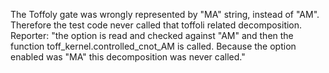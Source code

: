 The Toffoly gate was wrongly represented by "MA" string, instead of "AM". Therefore the test code never called that toffoli related decomposition. Reporter: "the option is read and checked against "AM" and then the function toff_kernel.controlled_cnot_AM is called. Because the option enabled was "MA" this decomposition was never called."